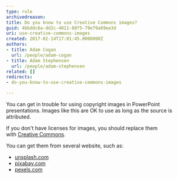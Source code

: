 ```yaml
---
type: rule
archivedreason: 
title: Do you know to use Creative Commons images?
guid: 4bbddc6a-dd2c-4011-88f5-79e79a69ee3d
uri: use-creative-commons-images
created: 2017-02-14T17:01:45.0000000Z
authors:
- title: Adam Cogan
  url: /people/adam-cogan
- title: Adam Stephensen
  url: /people/adam-stephensen
related: []
redirects:
- do-you-know-to-use-creative-commons-images

---
```


You can get in trouble for using copyright images in PowerPoint presentations. Images like this are OK to use as long as the source is attributed.

<!--endintro-->

If you don't have licenses for images, you should replace them with [Creative Commons](https://en.wikipedia.org/wiki/Creative_Commons). 

You can get them from several website, such as:

* [unsplash.com](https://unsplash.com)
* [pixabay.com](https://pixabay.com)
* [pexels.com](https://www.pexels.com)
